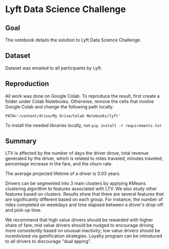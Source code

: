 # Lyft Data Science Challenge

## Goal
The notebook details the solution to Lyft Data Science Challenge.

## Dataset
Dataset was emailed to all participants by Lyft.

## Reproduction
All work was done on Google Colab. To reproduce the result, first create a folder under Colab Notebooks. Otherwise, remove the cells that involve Google Colab and change the following path locally.
```
PATH='/content/drive/My Drive/Colab Notebooks/lyft'
```
To install the needed libraries locally, run `pip install -r requirements.txt`

## Summary
LTV is affected by the number of days the driver drove, total revenue generated by the driver,
which is related to miles traveled, minutes traveled, percentage increase in the fare, and the churn rate.

The average projected lifetime of a driver is 3.03 years.

Drivers can be segmented into 3 main clusters by applying KMeans clustering algorithm to features
associated with LTV. We also study other features based on clusters. Results show that there are
several features that are significantly different based on each group. For instance, the number of
rides completed on weekdays and time elapsed between a driver's drop-off and pick-up time.

We recommend that high value drivers should be rewarded with higher share of fare; mid value
drivers should be nudged to encourage driving more consistently based on unusual inactivity; low
value drivers should be incentivized via gamification strategies. Loyalty program can be introduced to all drivers to discourage "dual apping".
